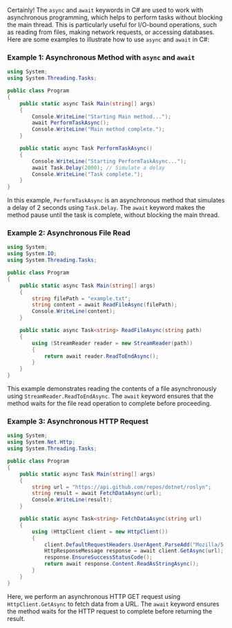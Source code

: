 Certainly! The `async` and `await` keywords in C# are used to work with asynchronous programming, which helps to perform tasks without blocking the main thread. This is particularly useful for I/O-bound operations, such as reading from files, making network requests, or accessing databases. Here are some examples to illustrate how to use `async` and `await` in C#:

### Example 1: Asynchronous Method with `async` and `await`
```csharp
using System;
using System.Threading.Tasks;

public class Program
{
    public static async Task Main(string[] args)
    {
        Console.WriteLine("Starting Main method...");
        await PerformTaskAsync();
        Console.WriteLine("Main method complete.");
    }

    public static async Task PerformTaskAsync()
    {
        Console.WriteLine("Starting PerformTaskAsync...");
        await Task.Delay(2000); // Simulate a delay
        Console.WriteLine("Task complete.");
    }
}
```
In this example, `PerformTaskAsync` is an asynchronous method that simulates a delay of 2 seconds using `Task.Delay`. The `await` keyword makes the method pause until the task is complete, without blocking the main thread.

### Example 2: Asynchronous File Read
```csharp
using System;
using System.IO;
using System.Threading.Tasks;

public class Program
{
    public static async Task Main(string[] args)
    {
        string filePath = "example.txt";
        string content = await ReadFileAsync(filePath);
        Console.WriteLine(content);
    }

    public static async Task<string> ReadFileAsync(string path)
    {
        using (StreamReader reader = new StreamReader(path))
        {
            return await reader.ReadToEndAsync();
        }
    }
}
```
This example demonstrates reading the contents of a file asynchronously using `StreamReader.ReadToEndAsync`. The `await` keyword ensures that the method waits for the file read operation to complete before proceeding.

### Example 3: Asynchronous HTTP Request
```csharp
using System;
using System.Net.Http;
using System.Threading.Tasks;

public class Program
{
    public static async Task Main(string[] args)
    {
        string url = "https://api.github.com/repos/dotnet/roslyn";
        string result = await FetchDataAsync(url);
        Console.WriteLine(result);
    }

    public static async Task<string> FetchDataAsync(string url)
    {
        using (HttpClient client = new HttpClient())
        {
            client.DefaultRequestHeaders.UserAgent.ParseAdd("Mozilla/5.0 (compatible; GrandCopilot/1.0)");
            HttpResponseMessage response = await client.GetAsync(url);
            response.EnsureSuccessStatusCode();
            return await response.Content.ReadAsStringAsync();
        }
    }
}
```
Here, we perform an asynchronous HTTP GET request using `HttpClient.GetAsync` to fetch data from a URL. The `await` keyword ensures the method waits for the HTTP request to complete before returning the result.
